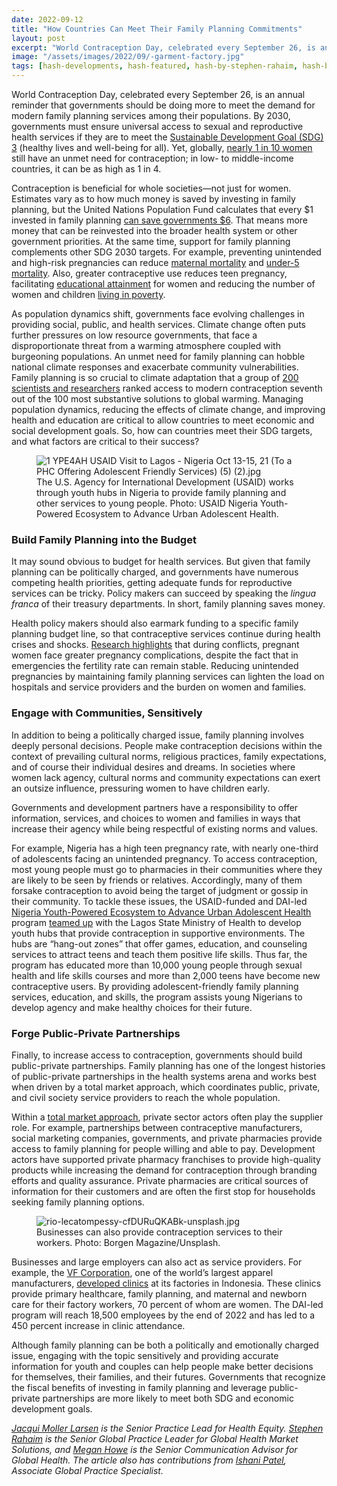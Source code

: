```yaml
---
date: 2022-09-12
title: "How Countries Can Meet Their Family Planning Commitments"
layout: post
excerpt: "World Contraception Day, celebrated every September 26, is an annual reminder that governments should be doing more to meet the demand for modern family planning services among their populations."
image: "/assets/images/2022/09/-garment-factory.jpg"
tags: [hash-developments, hash-featured, hash-by-stephen-rahaim, hash-by-megan-howe, global-health, health-systems-strengthening, hash-by-jacqui-larsen]
---
```

<p>World Contraception Day, celebrated every September 26, is an annual reminder that governments should be doing more to meet the demand for modern family planning services among their populations. By 2030, governments must ensure universal access to sexual and reproductive health services if they are to meet the <a href="https://www.un.org/en/development/desa/population/publications/pdf/family/familyPlanning_DataBooklet_2019.pdf">Sustainable Development Goal (SDG) 3</a> (healthy lives and well-being for all). Yet, globally, <a href="https://www.un.org/development/desa/pd/sites/www.un.org.development.desa.pd/files/undesa_pd_hi_worldfamilyplanning2020_highlights.pdf">nearly 1 in 10 women</a> still have an unmet need for contraception; in low- to middle-income countries, it can be as high as 1 in 4.</p><p>Contraception is beneficial for whole societies—not just for women. Estimates vary as to how much money is saved by investing in family planning, but the United Nations Population Fund calculates that every $1 invested in family planning <a href="https://www.unfpa.org/sites/default/files/resource-pdf/FINAL_UNFPA_infographic_080817.pdf">can save governments $6</a>. That means more money that can be reinvested into the broader health system or other government priorities. At the same time, support for family planning complements other SDG 2030 targets. For example, preventing unintended and high-risk pregnancies can reduce <a href="https://sdgdata.gov.uk/3-1-1/">maternal mortality</a> and <a href="https://sdgdata.gov.uk/3-2-1/">under-5 mortality</a>. Also, greater contraceptive use reduces teen pregnancy, facilitating <a href="https://sdgdata.gov.uk/4-3-1/">educational attainment</a> for women and reducing the number of women and children <a href="https://sdgdata.gov.uk/1-2-1/">living in poverty</a>.</p><p>As population dynamics shift, governments face evolving challenges in providing social, public, and health services. Climate change often puts further pressures on low resource governments, that face a disproportionate threat from a warming atmosphere coupled with burgeoning populations. An unmet need for family planning can hobble national climate responses and exacerbate community vulnerabilities. Family planning is so crucial to climate adaptation that a group of <a href="https://www.drawdown.org/the-book">200 scientists and researchers</a> ranked access to modern contraception seventh out of the 100 most substantive solutions to global warming. Managing population dynamics, reducing the effects of climate change, and improving health and education are critical to allow countries to meet economic and social development goals. So, how can countries meet their SDG targets, and what factors are critical to their success?</p><figure class="kg-card kg-image-card kg-width-full kg-card-hascaption"><img src="https://dai-global-developments.com/uploads/1%20YPE4AH%20USAID%20Visit%20to%20Lagos%20-%20Nigeria%20Oct%2013-15,%2021%20(To%20a%20PHC%20Offering%20Adolescent%20Friendly%20Services)%20(5)%20(2).jpg" class="kg-image" alt="1 YPE4AH USAID Visit to Lagos - Nigeria Oct 13-15, 21 (To a PHC Offering Adolescent Friendly Services) (5) (2).jpg" loading="lazy"><figcaption>The U.S. Agency for International Development (USAID) works through youth hubs in Nigeria to provide family planning and other services to young people. Photo: USAID Nigeria Youth-Powered Ecosystem to Advance Urban Adolescent Health.</figcaption></figure><h3 id="build-family-planning-into-the-budget">Build Family Planning into the Budget</h3><p>It may sound obvious to budget for health services. But given that family planning can be politically charged, and governments have numerous competing health priorities, getting adequate funds for reproductive services can be tricky. Policy makers can succeed by speaking the <em>lingua franca</em> of their treasury departments. In short, family planning saves money.</p><p>Health policy makers should also earmark funding to a specific family planning budget line, so that contraceptive services continue during health crises and shocks. <a href="https://gh.bmj.com/content/2/4/e000377">Research highlights</a> that during conflicts, pregnant women face greater pregnancy complications, despite the fact that in emergencies the fertility rate can remain stable. Reducing unintended pregnancies by maintaining family planning services can lighten the load on hospitals and service providers and the burden on women and families.</p><h3 id="engage-with-communities-sensitively">Engage with Communities, Sensitively</h3><p>In addition to being a politically charged issue, family planning involves deeply personal decisions. People make contraception decisions within the context of prevailing cultural norms, religious practices, family expectations, and of course their individual desires and dreams. In societies where women lack agency, cultural norms and community expectations can exert an outsize influence, pressuring women to have children early.</p><p>Governments and development partners have a responsibility to offer information, services, and choices to women and families in ways that increase their agency while being respectful of existing norms and values.</p><p>For example, Nigeria has a high teen pregnancy rate, with nearly one-third of adolescents facing an unintended pregnancy. To access contraception, most young people must go to pharmacies in their communities where they are likely to be seen by friends or relatives. Accordingly, many of them forsake contraception to avoid being the target of judgment or gossip in their community. To tackle these issues, the USAID-funded and DAI-led <a href="https://www.dai.com/our-work/projects/nigeria-improving-adolescent-health-and-well-being-in-urban-areas">Nigeria Youth-Powered Ecosystem to Advance Urban Adolescent Health</a> program <a href="https://www.dai.com/uploads/YPE4AH_CaseStudy-5b02ef.pdf">teamed up</a> with the Lagos State Ministry of Health to develop youth hubs that provide contraception in supportive environments. The hubs are “hang-out zones” that offer games, education, and counseling services to attract teens and teach them positive life skills. Thus far, the program has educated more than 10,000 young people through sexual health and life skills courses and more than 2,000 teens have become new contraceptive users. By providing adolescent-friendly family planning services, education, and skills, the program assists young Nigerians to develop agency and make healthy choices for their future.</p><h3 id="forge-public-private-partnerships">Forge Public-Private Partnerships</h3><p>Finally, to increase access to contraception, governments should build public-private partnerships. Family planning has one of the longest histories of public-private partnerships in the health systems arena and works best when driven by a total market approach, which coordinates public, private, and civil society service providers to reach the whole population.</p><p>Within a <a href="https://www.globalhealthlearning.org/course/total-market-approach">total market approach</a>, private sector actors often play the supplier role. For example, partnerships between contraceptive manufacturers, social marketing companies, governments, and private pharmacies provide access to family planning for people willing and able to pay. Development actors have supported private pharmacy franchises to provide high-quality products while increasing the demand for contraception through branding efforts and quality assurance. Private pharmacies are critical sources of information for their customers and are often the first stop for households seeking family planning options.</p><figure class="kg-card kg-image-card kg-width-full kg-card-hascaption"><img src="https://dai-global-developments.com/uploads/rio-lecatompessy-cfDURuQKABk-unsplash.jpg" class="kg-image" alt="rio-lecatompessy-cfDURuQKABk-unsplash.jpg" loading="lazy"><figcaption>Businesses can also provide contraception services to their workers. Photo: Borgen Magazine/Unsplash.</figcaption></figure><p>Businesses and large employers can also act as service providers. For example, the <a href="https://www.vfc.com/">VF Corporation</a>, one of the world’s largest apparel manufacturers, <a href="https://dai-global-developments.com/articles/worker-health-and-wellbeing-programs-key-to-supply-chain-resilience">developed clinics</a> at its factories in Indonesia. These clinics provide primary healthcare, family planning, and maternal and newborn care for their factory workers, 70 percent of whom are women. The DAI-led program will reach 18,500 employees by the end of 2022 and has led to a 450 percent increase in clinic attendance.</p><p>Although family planning can be both a politically and emotionally charged issue, engaging with the topic sensitively and providing accurate information for youth and couples can help people make better decisions for themselves, their families, and their futures. Governments that recognize the fiscal benefits of investing in family planning and leverage public-private partnerships are more likely to meet both SDG and economic development goals.</p><div class="kg-card kg-callout-card kg-callout-card-grey"><div class="kg-callout-text"><em><a href="https://www.dai.com/who-we-are/our-team/jacqui-larsen">Jacqui Moller Larsen</a> is the Senior Practice Lead for Health Equity. <a href="https://www.dai.com/who-we-are/our-team/stephen-rahaim">Stephen Rahaim</a> is the Senior Global Practice Leader for Global Health Market Solutions, and <a href="https://www.linkedin.com/in/megan-howe-3a868972/">Megan Howe</a> is the Senior Communication Advisor for Global Health. The article also has contributions from <a href="https://www.dai.com/who-we-are/our-team/ishani-patel">Ishani Patel</a>, Associate Global Practice Specialist.</em></div></div>
  